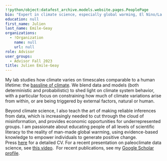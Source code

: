 ```yaml
---
!!python/object:datafest_archive.models.website.pages.PeoplePage
bio: "Expert in climate science, especially global warming, El Nino/La Nina, climate mitigation"
education: null
first_name: Julien
last_name: Emile-Geay
organizations:
  - !Organization
    name: null
    url: null
role: Advisor
user_groups:
  - Advisor Fall 2023
title: Julien Emile-Geay
---
```


My lab studies how climate varies on timescales comparable to a human lifetime: the [bassline of climate](https://forecastpod.org/2018/12/20/episode-50-julien-emile-geay/). We blend data and models (both deterministic and probabilistic) to shed light on climate system behavior, with a particular focus on constraining how much of climate variations arise from within, or are being triggered by external factors, natural or human.

Beyond climate science, I also teach the art of making reliable inferences from data, which is increasingly needed to cut through the cloud of misinformation, and provides economic opportunities for underrepresented groups. I am passionate about educating people of all levels of scientific literacy to the reality of man-made global warming, using evidence-based knowledge to empower individuals to generate positive change. Press [here](http://climdyn.usc.edu/assets/pdf/JEG_USC_CV23.pdf) for a detailed CV. For a recent presentation on paleoclimate data science, see [this video](https://youtu.be/2kxWQHwpo1c?t=17).  For recent publications, see my [Google Scholar profile](https://scholar.google.com/citations?user=OVti4jEAAAAJ).
